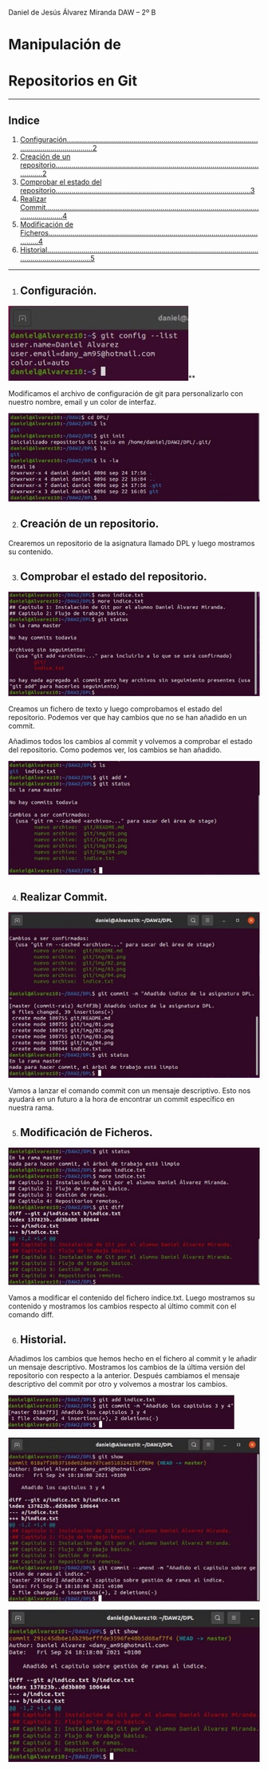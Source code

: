 ﻿Daniel de Jesús Álvarez Miranda DAW – 2º B

# Manipulación de

# Repositorios en Git

***

## Indice

1. [Configuración...................................................................................................................................2](#_page1_x56.70_y110.45)
1. [Creación de un repositorio................................................................................................................2](#_page1_x56.70_y370.90)
1. [Comprobar el estado del repositorio.................................................................................................3](#_page2_x56.70_y119.50)
1. [Realizar Commit...............................................................................................................................4](#_page3_x56.70_y119.50)
1. [Modificación de Ficheros.................................................................................................................4](#_page3_x56.70_y396.40)
6. [Historial............................................................................................................................................5](#_page4_x56.70_y96.65)

***

1. ## Configuración.

![](img/01.jpeg)**

Modificamos el archivo de configuración de git para personalizarlo con nuestro nombre, email y un color de interfaz.

![](img/02.jpeg)

2. ## Creación de un repositorio.

Crearemos un repositorio de la asignatura llamado DPL y luego mostramos su contenido.

3. ## Comprobar el estado del repositorio.

![](img/03.jpeg)

Creamos un fichero de texto y luego comprobamos el estado del repositorio. Podemos ver que hay cambios que no se han añadido en un commit.

Añadimos todos los cambios al commit y volvemos a comprobar el estado del repositorio. Como podemos ver, los cambios se han añadido.

![](img/04.jpeg)

4. ## Realizar Commit.

![](img/05.jpeg)

Vamos a lanzar el comando commit con un mensaje descriptivo. Esto nos ayudará en un futuro a la hora de encontrar un commit específico en nuestra rama.

5. ## Modificación de Ficheros.

![](img/06.jpeg)

Vamos a modificar el contenido del fichero indice.txt. Luego mostramos su contenido y mostramos los cambios respecto al último commit con el comando diff.

6. ## Historial.

Añadimos los cambios que hemos hecho en el fichero al commit y le añadir un mensaje descriptivo. Mostramos los cambios de la última versión del repositorio con respecto a la anterior. Después cambiamos el mensaje descriptivo del commit por otro y volvemos a mostrar los cambios.

![](img/07.jpeg)

![](img/08.jpeg)

![](img/09.jpeg)
